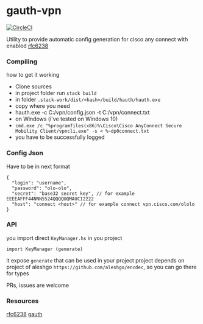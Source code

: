 # gauth-vpn

[![CircleCI](https://circleci.com/gh/djleonskennedy/gauth-auto.svg?style=svg)](https://circleci.com/gh/djleonskennedy/gauth-auto)

Utility to provide automatic config generation for cisco any connect
with enabled [rfc6238](https://tools.ietf.org/html/rfc6238)

### Compiling

how to get it working

  - Clone sources
  - in project folder run `stack build`
  - in folder `.stack-work/dist/<hash>/build/hauth/hauth.exe`
  - copy where you need
  - hauth.exe -c C:/vpn/config.json -t C:/vpn/connect.txt
  - on Windows (i've tested on Windows 10)
  - `
   cmd.exe /c "%programfiles(x86)%\Cisco\Cisco AnyConnect Secure Mobility Client/vpncli.exe" -s < %~dp0connect.txt
  `
  - you have to be successfully logged 

### Config Json

Have to be in next format

```
{
  "login": "username",
  "password": "olo-olo",
  "secret": "base32 secret key", // for example EEEEAFFF44NNN5524QQQQUQMAUCI2222
  "host": "connect <host>" // for example connect vpn.cisco.com/ololo
}
```
### API
you import direct `KeyManager.hs` in you project

`import KeyManager (generate)`

it expose `generate` that can be used in your project
project depends on project of aleshgo `https://github.com/aleshgo/encdec`, 
so you can go there for types

PRs, issues are welcome

### Resources

[rfc6238](https://tools.ietf.org/html/rfc6238)
[gauth](https://gauth.apps.gbraad.nl/)

